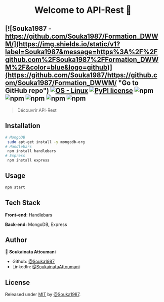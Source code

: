 <h1 align="center">Welcome to API-Rest 👋</h1>

[![Souka1987 - https://github.com/Souka1987/Formation_DWWM/](https://img.shields.io/static/v1?label=Souka1987&message=https%3A%2F%2Fgithub.com%2FSouka1987%2FFormation_DWWM%2F&color=blue&logo=github)](https://github.com/Souka1987/https://github.com/Souka1987/Formation_DWWM/ "Go to GitHub repo")
[![OS - Linux](https://img.shields.io/badge/OS-Linux-blue?logo=linux&logoColor=white)](https://www.linux.org/ "Go to Linux homepage")
[![PyPI license](https://img.shields.io/pypi/l/ansicolortags.svg)](https://pypi.python.org/pypi/ansicolortags/)
![npm](https://img.shields.io/npm/v/sharp?label=sharp&logo=sharp)
![npm](https://img.shields.io/npm/v/express?color=yellow&label=express&logo=express&logoColor=yellow&style=social)
![npm](https://img.shields.io/npm/v/mongoose?color=red&label=mongoose&logo=mongoose&logoColor=red)
![npm](https://img.shields.io/npm/v/multer?label=multer&logo=multer&style=social)
![npm](https://img.shields.io/npm/v/body-parser?label=body-parser&logo=body-parser&style=social)
------

> Découvrir API-Rest

## Installation

```bash
# MongoDB
 sudo apt-get install -y mongodb-org
# Handlebars
 npm install handlebars
# Express
 npm install express
```

## Usage

```bash
npm start
```

## Tech Stack

**Front-end:** Handlebars

**Back-end:** MongoDB, Express


## Author

👤 **Soukainata Attoumani**

* Github: [@Souka1987](https://github.com/Souka1987)
* LinkedIn: [@SoukainataAttoumani](https://www.linkedin.com/in/soukainata-attoumani-39131b13b/)


## License

Released under [MIT](/LICENSE) by [@Souka1987](https://github.com/Souka1987).
